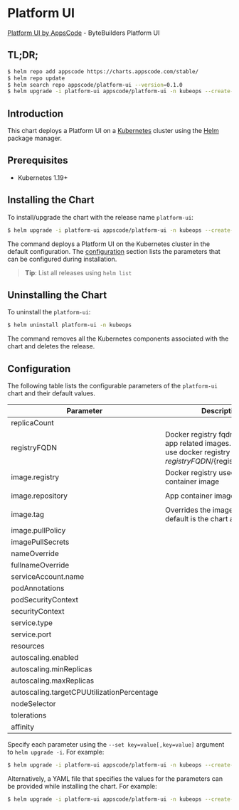 # Platform UI

[Platform UI by AppsCode](https://github.com/bytebuilders) - ByteBuilders Platform UI

## TL;DR;

```bash
$ helm repo add appscode https://charts.appscode.com/stable/
$ helm repo update
$ helm search repo appscode/platform-ui --version=0.1.0
$ helm upgrade -i platform-ui appscode/platform-ui -n kubeops --create-namespace --version=0.1.0
```

## Introduction

This chart deploys a Platform UI on a [Kubernetes](http://kubernetes.io) cluster using the [Helm](https://helm.sh) package manager.

## Prerequisites

- Kubernetes 1.19+

## Installing the Chart

To install/upgrade the chart with the release name `platform-ui`:

```bash
$ helm upgrade -i platform-ui appscode/platform-ui -n kubeops --create-namespace --version=0.1.0
```

The command deploys a Platform UI on the Kubernetes cluster in the default configuration. The [configuration](#configuration) section lists the parameters that can be configured during installation.

> **Tip**: List all releases using `helm list`

## Uninstalling the Chart

To uninstall the `platform-ui`:

```bash
$ helm uninstall platform-ui -n kubeops
```

The command removes all the Kubernetes components associated with the chart and deletes the release.

## Configuration

The following table lists the configurable parameters of the `platform-ui` chart and their default values.

|                 Parameter                  |                                                             Description                                                              |         Default          |
|--------------------------------------------|--------------------------------------------------------------------------------------------------------------------------------------|--------------------------|
| replicaCount                               |                                                                                                                                      | <code>1</code>           |
| registryFQDN                               | Docker registry fqdn used to pull app related images. Set this to use docker registry hosted at ${registryFQDN}/${registry}/${image} | <code>""</code>          |
| image.registry                             | Docker registry used to pull app container image                                                                                     | <code>appscode</code>    |
| image.repository                           | App container image                                                                                                                  | <code>platform-ui</code> |
| image.tag                                  | Overrides the image tag whose default is the chart appVersion.                                                                       | <code>""</code>          |
| image.pullPolicy                           |                                                                                                                                      | <code>Always</code>      |
| imagePullSecrets                           |                                                                                                                                      | <code>[]</code>          |
| nameOverride                               |                                                                                                                                      | <code>""</code>          |
| fullnameOverride                           |                                                                                                                                      | <code>""</code>          |
| serviceAccount.name                        |                                                                                                                                      | <code>""</code>          |
| podAnnotations                             |                                                                                                                                      | <code>{}</code>          |
| podSecurityContext                         |                                                                                                                                      | <code>{}</code>          |
| securityContext                            |                                                                                                                                      | <code>{}</code>          |
| service.type                               |                                                                                                                                      | <code>ClusterIP</code>   |
| service.port                               |                                                                                                                                      | <code>80</code>          |
| resources                                  |                                                                                                                                      | <code>{}</code>          |
| autoscaling.enabled                        |                                                                                                                                      | <code>false</code>       |
| autoscaling.minReplicas                    |                                                                                                                                      | <code>1</code>           |
| autoscaling.maxReplicas                    |                                                                                                                                      | <code>100</code>         |
| autoscaling.targetCPUUtilizationPercentage |                                                                                                                                      | <code>80</code>          |
| nodeSelector                               |                                                                                                                                      | <code>{}</code>          |
| tolerations                                |                                                                                                                                      | <code>[]</code>          |
| affinity                                   |                                                                                                                                      | <code>{}</code>          |


Specify each parameter using the `--set key=value[,key=value]` argument to `helm upgrade -i`. For example:

```bash
$ helm upgrade -i platform-ui appscode/platform-ui -n kubeops --create-namespace --version=0.1.0 --set replicaCount=1
```

Alternatively, a YAML file that specifies the values for the parameters can be provided while
installing the chart. For example:

```bash
$ helm upgrade -i platform-ui appscode/platform-ui -n kubeops --create-namespace --version=0.1.0 --values values.yaml
```
